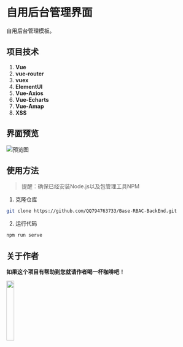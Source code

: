 # 自用后台管理界面
自用后台管理模板。
## 项目技术
1. **Vue**
2. **vue-router**
3. **vuex**
4. **ElementUI**
5. **Vue-Axios**
6. **Vue-Echarts**
7. **Vue-Amap**
8. **XSS**

## 界面预览
![预览图](https://wx2.sinaimg.cn/large/0065B4vHgy1gcy9gb1veaj31gz0s8wnz.jpg)
## 使用方法
> 提醒：确保已经安装Node.js以及包管理工具NPM

1. 克隆仓库

```bash
git clone https://github.com/QQ794763733/Base-RBAC-BackEnd.git
```
2. 运行代码

```bash
npm run serve
```

## 关于作者

**如果这个项目有帮助到您就请作者喝一杯咖啡吧！**

<img src="https://wx3.sinaimg.cn/large/0065B4vHgy1g7mv8zdyvwj3078078jr5.jpg" width="20%"/>